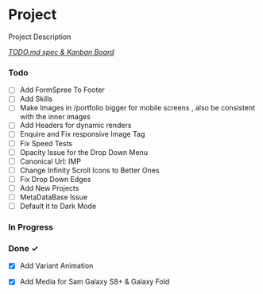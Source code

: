 # Project

Project Description

<em>[TODO.md spec & Kanban Board](https://bit.ly/3fCwKfM)</em>

### Todo

- [ ] Add FormSpree To Footer  
- [ ] Add Skills  
- [ ] Make Images in  /portfolio bigger for mobile screens , also be consistent with the inner images  
- [ ] Add Headers for dynamic renders  
- [ ] Enquire and Fix responsive Image Tag  
- [ ] Fix Speed Tests  
- [ ] Opacity Issue for the Drop Down Menu  
- [ ] Canonical Url: IMP  
- [ ] Change Infinity Scroll Icons to Better Ones  
- [ ] Fix Drop Down Edges  
- [ ] Add New Projects  
- [ ] MetaDataBase Issue  
- [ ] Default it to Dark Mode  

### In Progress


### Done ✓

- [x] Add Variant Animation  
- [x] Add Media for Sam Galaxy S8+ & Galaxy Fold  

